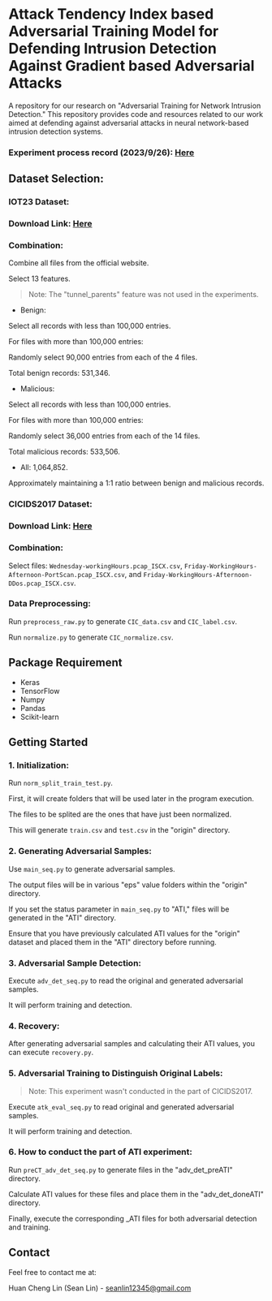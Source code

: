 # Attack Tendency Index based Adversarial Training Model for Defending Intrusion Detection Against Gradient based Adversarial Attacks

 A repository for our research on "Adversarial Training for Network Intrusion Detection." This repository provides code and resources related to our work aimed at defending against adversarial attacks in neural network-based intrusion detection systems.  

### Experiment process record (2023/9/26): [Here](https://drive.google.com/file/d/1Rscp5CSS1KwQIVxskUlUuwoMs-IhNGMa/view?usp=sharing) 

## Dataset Selection:

### IOT23 Dataset:

### Download Link: [Here](https://drive.google.com/file/d/1T1pCAKYZYwzPH_8fL0Rz4gYrO0NPzif4/view?usp=sharing)  

### Combination:

Combine all files from the official website.  

Select 13 features.  

> Note: The "tunnel_parents" feature was not used in the experiments.  

* Benign:  

Select all records with less than 100,000 entries.  

For files with more than 100,000 entries:  

Randomly select 90,000 entries from each of the 4 files.  

Total benign records: 531,346.  

* Malicious:  

Select all records with less than 100,000 entries.  

For files with more than 100,000 entries:  

Randomly select 36,000 entries from each of the 14 files.  

Total malicious records: 533,506.

* All: 1,064,852.  

Approximately maintaining a 1:1 ratio between benign and malicious records.  

### CICIDS2017 Dataset:

### Download Link: [Here](https://drive.google.com/drive/folders/14KaYkeGKWTrW7f0AR5cOAUEVT-51DDFV?usp=drive_link)  

### Combination:

Select files: `Wednesday-workingHours.pcap_ISCX.csv`, `Friday-WorkingHours-Afternoon-PortScan.pcap_ISCX.csv`, and `Friday-WorkingHours-Afternoon-DDos.pcap_ISCX.csv`.  

### Data Preprocessing:

Run `preprocess_raw.py` to generate `CIC_data.csv` and `CIC_label.csv`.  

Run `normalize.py` to generate `CIC_normalize.csv`.

## Package Requirement

* Keras
* TensorFlow
* Numpy
* Pandas
* Scikit-learn

## Getting Started

### 1. Initialization:

Run `norm_split_train_test.py`.  

First, it will create folders that will be used later in the program execution.

The files to be splited are the ones that have just been normalized. 

This will generate `train.csv` and `test.csv` in the "origin" directory.  

### 2. Generating Adversarial Samples:

Use `main_seq.py` to generate adversarial samples.  

The output files will be in various "eps" value folders within the "origin" directory.  

If you set the status parameter in `main_seq.py` to "ATI," files will be generated in the "ATI" directory.  

Ensure that you have previously calculated ATI values for the "origin" dataset and placed them in the "ATI" directory before running.  

### 3. Adversarial Sample Detection:

Execute `adv_det_seq.py` to read the original and generated adversarial samples.  

It will perform training and detection.  

### 4. Recovery:  

After generating adversarial samples and calculating their ATI values, you can execute `recovery.py`.  

### 5. Adversarial Training to Distinguish Original Labels:   

> Note: This experiment wasn't conducted in the part of CICIDS2017.

Execute `atk_eval_seq.py` to read original and generated adversarial samples.  

It will perform training and detection.  

### 6. How to conduct the part of ATI experiment:

Run `preCT_adv_det_seq.py` to generate files in the "adv_det_preATI" directory.  

Calculate ATI values for these files and place them in the "adv_det_doneATI" directory.  

Finally, execute the corresponding _ATI files for both adversarial detection and training.

## Contact
Feel free to contact me at:  

Huan Cheng Lin (Sean Lin) - seanlin12345@gmail.com

